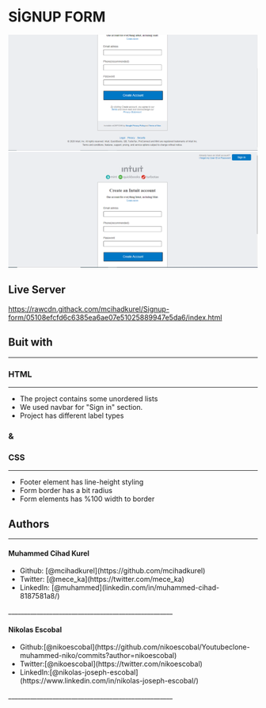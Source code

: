 # SİGNUP FORM
<img src="Screenshot_1.png" alt="">
<img src="Screenshot_5.png" alt="">

## Live Server
https://rawcdn.githack.com/mcihadkurel/Signup-form/05108efcfd6c6385ea6ae07e51025889947e5da6/index.html
## Buit with
____________________________________________________
### HTML
____________________________________________________

<ul>
<li>The project contains some unordered lists</li>
<li>We used navbar for "Sign in" section.</li>
<li>Project has different label types</li>
</ul>

### &
### CSS
____________________________________________________
 <ul>
 <li>Footer element has line-height styling</li>
 <li>Form border has a bit radius</li>
 <li>Form elements has %100 width to border</li>
 </ul>
 
 

## Authors 
____________________________________________________
#### Muhammed Cihad Kurel
<ul>
<li>Github: [@mcihadkurel](https://github.com/mcihadkurel)</li>
<li>Twitter: [@mece_ka](https://twitter.com/mece_ka)</li>
<li>LinkedIn: [@muhammed](linkedin.com/in/muhammed-cihad-8187581a8/)</li>
</ul>
____________________________________________________

#### Nikolas Escobal
<ul>
<li>Github:[@nikoescobal](https://github.com/nikoescobal/Youtubeclone-muhammed-niko/commits?author=nikoescobal)</li>
<li>Twitter:[@nikoescobal](https://twitter.com/nikoescobal)</li>
<li>LinkedIn:[@nikolas-joseph-escobal](https://www.linkedin.com/in/nikolas-joseph-escobal/)</li>
</ul>
____________________________________________________

